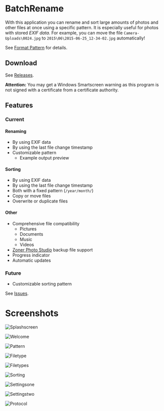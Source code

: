 # BatchRename
With this application you can rename and sort large amounts of photos and other files at once using a specific pattern.
It is especially useful for photos with stored *EXIF data*. For example, you can move the file `Camera-Uploads\0024.jpg` to `2015\06\2015-06-25_12-34-02.jpg` automatically!

See [Format Pattern](./docs/format-pattern.md) for details.

## Download
See [Releases](https://github.com/dargmuesli/batch-rename/releases "Releases").

**Attention:** You may get a Windows Smartscreen warning as this program is not signed with a certificate from a certificate authority.

## Features

### Current

#### Renaming
- By using EXIF data
- By using the last file change timestamp
- Customizable pattern
  - Example output preview

#### Sorting
- By using EXIF data
- By using the last file change timestamp
- Both with a fixed pattern (`/year/month/`)
- Copy or move files
- Overwrite or duplicate files

#### Other
- Comprehensive file compatibility
  - Pictures
  - Documents
  - Music
  - Videos
- [Zoner Photo Studio](https://www.zoner.com/) backup file support
- Progress indicator
- Automatic updates

### Future
- Customizable sorting pattern

See [Issues](https://github.com/dargmuesli/batch-rename/issues).

# Screenshots

![Splashscreen](BatchRename/Resources/Images/Screenshots/splashscreen.png)

![Welcome](BatchRename/Resources/Images/Screenshots/welcome.png)

![Pattern](BatchRename/Resources/Images/Screenshots/pattern.png)

![Filetype](BatchRename/Resources/Images/Screenshots/filetype.png)

![Filetypes](BatchRename/Resources/Images/Screenshots/filetypes.png)

![Sorting](BatchRename/Resources/Images/Screenshots/sorting.png)

![Settingsone](BatchRename/Resources/Images/Screenshots/settings-one.png)

![Settingstwo](BatchRename/Resources/Images/Screenshots/settings-two.png)

![Protocol](BatchRename/Resources/Images/Screenshots/protocol.png)
